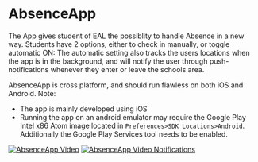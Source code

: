 # AbsenceApp
The App gives student of EAL the possiblity to handle Absence in a new way. 
Students have 2 options, either to check in manually, or toggle automatic ON: The automatic setting also tracks the users locations when the app is in the background, and will notify the user through push-notifications whenever they enter or leave the schools area.

AbsenceApp is cross platform, and should run flawless on both iOS and Android. 
Note:
* The app is mainly developed using iOS
* Running the app on an android emulator may require the Google Play Intel x86 Atom image located in `Preferences>SDK Locations>Android`. Additionally the Google Play Services tool needs to be enabled.


[![AbsenceApp Video](https://img.youtube.com/vi/apLhSwTVeYM/0.jpg)](https://www.youtube.com/watch?v=apLhSwTVeYM)
[![AbsenceApp Video Notifications](https://img.youtube.com/vi/d9exFTnhHiM/0.jpg)](https://www.youtube.com/watch?v=d9exFTnhHiM)
